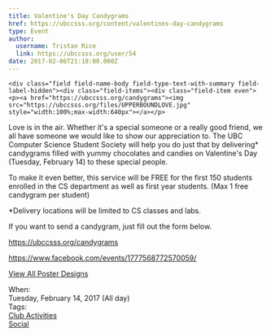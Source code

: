 ```yaml
---
title: Valentine's Day Candygrams 
href: https://ubccsss.org/content/valentines-day-candygrams
type: Event
author:
  username: Tristan Rice
  link: https://ubccsss.org/user/54
date: 2017-02-06T21:18:00.000Z
---
```



    <div class="field field-name-body field-type-text-with-summary field-label-hidden"><div class="field-items"><div class="field-item even"><p><a href="https://ubccsss.org/candygrams"><img src="https://ubccsss.org/files/UPPERBOUNDLOVE.jpg" style="width:100%;max-width:640px"></a></p>

<p>Love is in the air. Whether it&apos;s a special someone or a really good friend, we all have someone we would like to show our appreciation to.
The UBC Computer Science Student Society will help you do just that by delivering* candygrams filled with yummy chocolates and candies on Valentine&apos;s Day (Tuesday, February 14) to these special people.</p>

<p>To make it even better, this service will be FREE for the first 150 students enrolled in the CS department as well as first year students. (Max 1 free candygram per student)</p>

<p>*Delivery locations will be limited to CS classes and labs.</p>

<p>If you want to send a candygram, just fill out the form below.</p>

<p><a href="https://ubccsss.org/candygrams">https://ubccsss.org/candygrams</a></p>

<p><a href="https://www.facebook.com/events/1777568772570059/">https://www.facebook.com/events/1777568772570059/</a></p>

<p><a href="https://imgur.com/a/XDuzU">View All Poster Designs</a></p>
</div></div></div><div class="field field-name-field-dates field-type-datetime field-label-above"><div class="field-label">When:&#xA0;</div><div class="field-items"><div class="field-item even"><span class="date-display-single">Tuesday, February 14, 2017 (All day)</span></div></div></div>    <footer>
    <div class="field field-name-field-tags field-type-taxonomy-term-reference field-label-above"><div class="field-label">Tags:&#xA0;</div><div class="field-items"><div class="field-item even"><a href="/club">Club Activities</a></div><div class="field-item odd"><a href="/social">Social</a></div></div></div>      </footer>
    